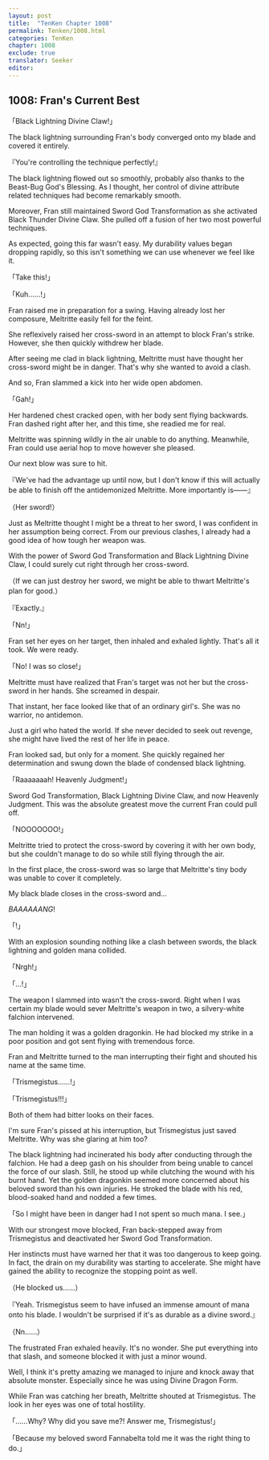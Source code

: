 ```yaml
---
layout: post
title:  "TenKen Chapter 1008"
permalink: Tenken/1008.html
categories: TenKen
chapter: 1008
exclude: true
translator: Seeker
editor: 
---
```

<h2>1008: Fran's Current Best</h2>

「Black Lightning Divine Claw!」

 The black lightning surrounding Fran's body converged onto my blade and covered it entirely.

『You're controlling the technique perfectly!』

 The black lightning flowed out so smoothly, probably also thanks to the Beast-Bug God's Blessing. As I thought, her control of divine attribute related techniques had become remarkably smooth.

 Moreover, Fran still maintained Sword God Transformation as she activated Black Thunder Divine Claw. She pulled off a fusion of her two most powerful techniques.

 As expected, going this far wasn't easy. My durability values began dropping rapidly, so this isn't something we can use whenever we feel like it.

「Take this!」

「Kuh……!」

 Fran raised me in preparation for a swing. Having already lost her composure, Meltritte easily fell for the feint.

 She reflexively raised her cross-sword in an attempt to block Fran's strike. However, she then quickly withdrew her blade.

 After seeing me clad in black lightning, Meltritte must have thought her cross-sword might be in danger. That's why she wanted to avoid a clash.

 And so, Fran slammed a kick into her wide open abdomen.

「Gah!」

 Her hardened chest cracked open, with her body sent flying backwards. Fran dashed right after her, and this time, she readied me for real.

 Meltritte was spinning wildly in the air unable to do anything. Meanwhile, Fran could use aerial hop to move however she pleased.

 Our next blow was sure to hit.

『We've had the advantage up until now, but I don't know if this will actually be able to finish off the antidemonized Meltritte. More importantly is――』

（Her sword!）

 Just as Meltritte thought I might be a threat to her sword, I was confident in her assumption being correct. From our previous clashes, I already had a good idea of how tough her weapon was.

 With the power of Sword God Transformation and Black Lightning Divine Claw, I could surely cut right through her cross-sword.

（If we can just destroy her sword, we might be able to thwart Meltritte's plan for good.）

『Exactly.』

「Nn!」

 Fran set her eyes on her target, then inhaled and exhaled lightly. That's all it took. We were ready.

「No! I was so close!」

 Meltritte must have realized that Fran's target was not her but the cross-sword in her hands. She screamed in despair.

 That instant, her face looked like that of an ordinary girl's. She was no warrior, no antidemon.

 Just a girl who hated the world. If she never decided to seek out revenge, she might have lived the rest of her life in peace.

 Fran looked sad, but only for a moment. She quickly regained her determination and swung down the blade of condensed black lightning.

「Raaaaaaah! Heavenly Judgment!」

 Sword God Transformation, Black Lightning Divine Claw, and now Heavenly Judgment. This was the absolute greatest move the current Fran could pull off.

「NOOOOOOO!」

 Meltritte tried to protect the cross-sword by covering it with her own body, but she couldn't manage to do so while still flying through the air.

 In the first place, the cross-sword was so large that Meltritte's tiny body was unable to cover it completely.

 My black blade closes in the cross-sword and…

 *BAAAAAANG*!

「!」

 With an explosion sounding nothing like a clash between swords, the black lightning and golden mana collided.

「Nrgh!」

「...!」

 The weapon I slammed into wasn't the cross-sword. Right when I was certain my blade would sever Meltritte's weapon in two, a silvery-white falchion intervened.

 The man holding it was a golden dragonkin. He had blocked my strike in a poor position and got sent flying with tremendous force.

 Fran and Meltritte turned to the man interrupting their fight and shouted his name at the same time.

「Trismegistus……!」

「Trismegistus!!!」

 Both of them had bitter looks on their faces.

 I'm sure Fran's pissed at his interruption, but Trismegistus just saved Meltritte. Why was she glaring at him too?

 The black lightning had incinerated his body after conducting through the falchion. He had a deep gash on his shoulder from being unable to cancel the force of our slash. Still, he stood up while clutching the wound with his burnt hand. Yet the golden dragonkin seemed more concerned about his beloved sword than his own injuries. He stroked the blade with his red, blood-soaked hand and nodded a few times.

「So I might have been in danger had I not spent so much mana. I see.」

 With our strongest move blocked, Fran back-stepped away from Trismegistus and deactivated her Sword God Transformation.

 Her instincts must have warned her that it was too dangerous to keep going. In fact, the drain on my durability was starting to accelerate. She might have gained the ability to recognize the stopping point as well.

（He blocked us……）

『Yeah. Trismegistus seem to have infused an immense amount of mana onto his blade. I wouldn't be surprised if it's as durable as a divine sword.』

（Nn……）

 The frustrated Fran exhaled heavily. It's no wonder. She put everything into that slash, and someone blocked it with just a minor wound.

 Well, I think it's pretty amazing we managed to injure and knock away that absolute monster. Especially since he was using Divine Dragon Form.

 While Fran was catching her breath, Meltritte shouted at Trismegistus. The look in her eyes was one of total hostility.

「……Why? Why did you save me?! Answer me, Trismegistus!」

「Because my beloved sword Fannabelta told me it was the right thing to do.」



